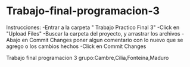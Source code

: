# Trabajo-final-programacion-3
Instrucciones: 
-Entrar a la carpeta " Trabajo Practico Final 3" 
-Click en "Upload Files" 
-Buscar la carpeta del proyecto, y arrastrar los archivos
-Abajo en Commit Changes poner algun comentario con lo nuevo que se agrego o los cambios hechos
-Click en Commit Changes

Trabajo final programacion 3 grupo:Cambre,Cilia,Fonteina,Maduro


